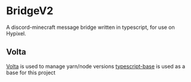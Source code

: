 # BridgeV2

A discord-minecraft message bridge written in typescript, for use on Hypixel.

## Volta

[Volta](https://volta.sh/) is used to manage yarn/node versions
[typescript-base](https://github.com/unlimitedcoder2/typescript-base/) is used as a base for this project
